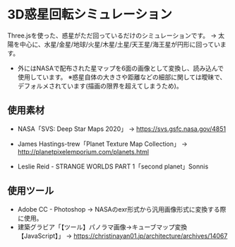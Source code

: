 # 3D惑星回転シミュレーション

Three.jsを使った、惑星がただ回っているだけのシミュレーションです。
→ 太陽を中心に、水星/金星/地球/火星/木星/土星/天王星/海王星が円形に回っています。

- 外にはNASAで配布された星マップを6面の画像として変換し、読み込んで使用しています。
    ※惑星自体の大きさや距離などの細部に関しては曖昧で、デフォルメされています(描画の限界を超えてしまうため)。

## 使用素材

- NASA「SVS: Deep Star Maps 2020」
    → https://svs.gsfc.nasa.gov/4851

- James Hastings-trew「Planet Texture Map Collection」
    → http://planetpixelemporium.com/planets.html

- Leslie Reid - STRANGE WORLDS PART 1「second planet」Sonnis

## 使用ツール
- Adobe CC - Photoshop
    → NASAのexr形式から汎用画像形式に変換する際に使用。
- 建築グラビア「【ツール】パノラマ画像→キューブマップ変換【JavaScript】」
    → https://christinayan01.jp/architecture/archives/14067